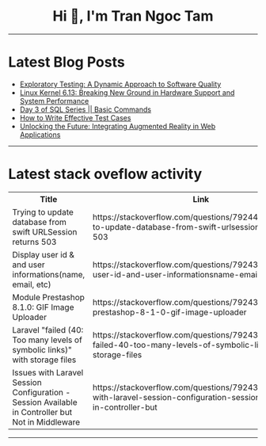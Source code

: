 <h1 align="center">Hi 👋, I'm Tran Ngoc Tam</h1>

---

# Latest Blog Posts 
<!-- BLOG-POST-LIST:START -->
- [Exploratory Testing: A Dynamic Approach to Software Quality](https://dev.to/keploy/exploratory-testing-a-dynamic-approach-to-software-quality-4mk)
- [Linux Kernel 6.13: Breaking New Ground in Hardware Support and System Performance](https://dev.to/nolunchbreaks_22/linux-kernel-613-breaking-new-ground-in-hardware-support-and-system-performance-15g1)
- [Day 3 of SQL Series || Basic Commands](https://dev.to/akshat0610/day-3-of-sql-series-basic-commands-1mo5)
- [How to Write Effective Test Cases](https://dev.to/ronika_kashyap/how-to-write-effective-test-cases-2ecp)
- [Unlocking the Future: Integrating Augmented Reality in Web Applications](https://dev.to/okoye_ndidiamaka_5e3b7d30/unlocking-the-future-integrating-augmented-reality-in-web-applications-jlp)
<!-- BLOG-POST-LIST:END -->

---

# Latest stack oveflow activity
<table>
  <tr><th>Title</th><th>Link</th></tr>
  <!-- STACKOVERFLOW:START --><tr><td>Trying to update database from swift URLSession returns 503</td><td>https://stackoverflow.com/questions/79244017/trying-to-update-database-from-swift-urlsession-returns-503</td></tr><tr><td>Display user id &amp; and user informations&lpar;name, email, etc&rpar;</td><td>https://stackoverflow.com/questions/79243997/display-user-id-and-user-informationsname-email-etc</td></tr><tr><td>Module Prestashop 8.1.0: GIF Image Uploader</td><td>https://stackoverflow.com/questions/79243952/module-prestashop-8-1-0-gif-image-uploader</td></tr><tr><td>Laravel &quot;failed &lpar;40: Too many levels of symbolic links&rpar;&quot; with storage files</td><td>https://stackoverflow.com/questions/79243900/laravel-failed-40-too-many-levels-of-symbolic-links-with-storage-files</td></tr><tr><td>Issues with Laravel Session Configuration - Session Available in Controller but Not in Middleware</td><td>https://stackoverflow.com/questions/79243874/issues-with-laravel-session-configuration-session-available-in-controller-but</td></tr><!-- STACKOVERFLOW:END -->
</table>

---



